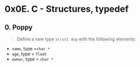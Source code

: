 # 0x0E. C - Structures, typedef

## 0. Poppy
> Define a new type `struct dog` with the following elements:
* `name`, type =`char *`
* `age`, type = `float`
* `owner`, type = `char *`
